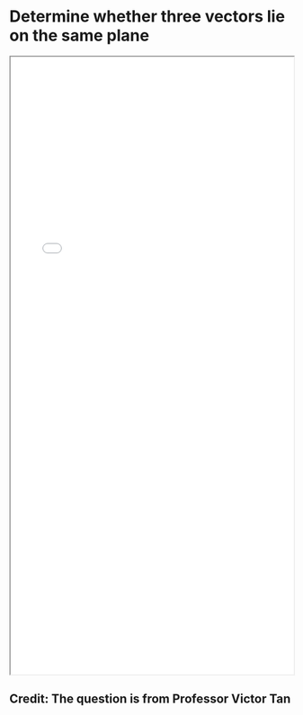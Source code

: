 # Determine whether three vectors lie on the same plane


<!--more-->
<iframe src="/pdf/Whether_3VectorsInOnePlane.pdf" height="1100px" width="100%"></iframe>




## Credit: The question is from Professor Victor Tan

